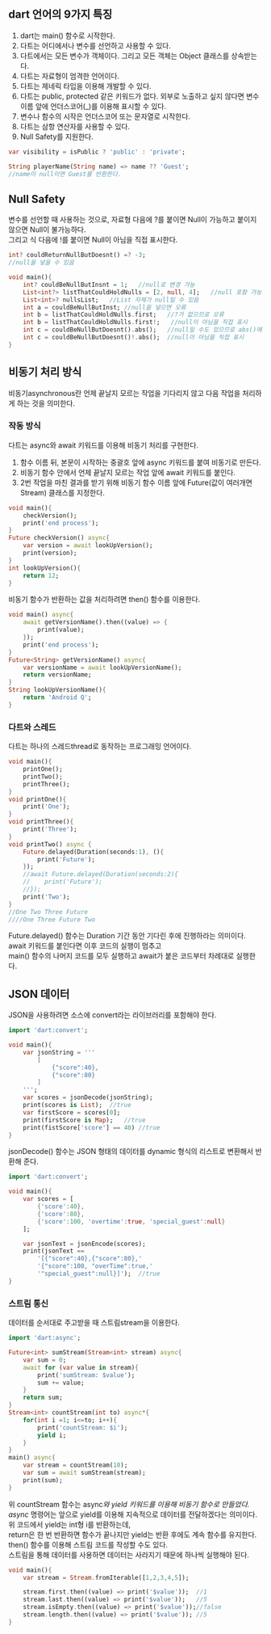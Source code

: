 ## dart 언어의 9가지 특징

1. dart는 main() 함수로 시작한다.
2. 다트는 어디에서나 변수를 선언하고 사용할 수 있다.
3. 다트에서는 모든 변수가 객체이다. 그리고 모든 객체는 Object 클래스를 상속받는다.
4. 다트는 자료형이 엄격한 언어이다.
5. 다트는 제네릭 타입을 이용해 개발할 수 있다.
6. 다트는 public, protected 같은 키워드가 없다.
   외부로 노출하고 싶지 않다면 변수 이름 앞에 언더스코어(_)를 이용해 표시할 수 있다.
8. 변수나 함수의 시작은 언더스코어 또는 문자열로 시작한다.
9. 다트는 삼항 연산자를 사용할 수 있다.
10. Null Safety를 지원한다.

~~~dart
var visibility = isPublic ? 'public' : 'private';

String playerName(String name) => name ?? 'Guest';
//name이 null이면 Guest를 반환한다.
~~~

## Null Safety

변수를 선언할 때 사용하는 것으로, 자료형 다음에 ?를 붙이면 Null이 가능하고 붙이지 않으면 Null이 불가능하다.       
그리고 식 다음에 !를 붙이면 Null이 아님을 직접 표시한다.
~~~dart
int? couldReturnNullButDoesnt() =? -3;
//null을 넣을 수 있음

void main(){
    int? couldBeNullButInsnt = 1;   //null로 변경 가능
    List<int?> listThatCouldHoldNulls = [2, null, 4];   //null 포함 가능
    List<int>? nullsList;   //List 자체가 null일 수 있음
    int a = couldBeNullButInst; //null을 넣으면 오류
    int b = listThatCouldHoldNulls.first;   //?가 없으므로 오류
    int b = listThatCouldHoldNulls.first!;   //null이 아님을 직접 표시
    int c = couldBeNullButDoesnt().abs();   //null일 수도 있으므로 abs()에서 오류
    int c = couldBeNullButDoesnt()!.abs();  //null이 아님을 직접 표시
}
~~~

## 비동기 처리 방식

비동기asynchronous란 언제 끝날지 모르는 작업을 기다리지 않고 다음 작업을 처리하게 하는 것을 의미한다.

### 작동 방식
다트는 async와 await 키워드를 이용해 비동기 처리를 구현한다.

1. 함수 이름 뒤, 본문이 시작하는 중괄호 앞에 async 키워드를 붙여 비동기로 만든다.
2. 비동기 함수 안에서 언제 끝날지 모르는 작업 앞에 await 키워드를 붙인다.
3. 2번 작업을 마친 결과를 받기 위해 비동기 함수 이름 앞에 Future(값이 여러개면 Stream) 클래스를 지정한다.

~~~dart
void main(){
    checkVersion();
    print('end process');
}
Future checkVersion() async{
    var version = await lookUpVersion();
    print(version);
}
int lookUpVersion(){
    return 12;
}
~~~

비동기 함수가 반환하는 값을 처리하려면 then() 함수를 이용한다.

~~~dart
void main() async{
    await getVersionName().then((value) => {
        print(value);
    });
    print('end process');
}
Future<String> getVersionName() async{
    var versionName = await lookUpVersionName();
    return versionName;
}
String lookUpVersionName(){
    return 'Android Q';
}
~~~

### 다트와 스레드

다트는 하나의 스레드thread로 동작하는 프로그래밍 언어이다.

~~~dart
void main(){
    printOne();
    printTwo();
    printThree();
}
void printOne(){
    print('One');
}
void printThree(){
    print('Three');
}
void printTwo() async {
    Future.delayed(Duration(seconds:1), (){
        print('Future');
    });
    //await Future.delayed(Duration(seconds:2){
    //    print('Future');
    //});
    print('Two');
}
//One Two Three Future
////One Three Future Two
~~~

Future.delayed() 함수는 Duration 기간 동안 기다린 후에 진행하라는 의미이다.
await 키워드를 붙인다면 이후 코드의 실행이 멈추고      
main() 함수의 나머지 코드를 모두 실행하고 await가 붙은 코드부터 차례대로 실행한다.

## JSON 데이터

JSON을 사용하려면 소스에 convert라는 라이브러리를 포함해야 한다.

~~~dart
import 'dart:convert';

void main(){
    var jsonString = '''
        [
            {"score":40},
            {"score":80}
        ]
    ''';
    var scores = jsonDecode(jsonString);
    print(scores is List);  //true
    var firstScore = scores[0];
    print(firstScore is Map);   //true
    print(fistScore['score'] == 40) //true
}
~~~

jsonDecode() 함수는 JSON 형태의 데이터를 dynamic 형식의 리스트로 변환해서 반환해 준다. 

~~~dart
import 'dart:convert';

void main(){
    var scores = [
        {'score':40},
        {'score':80},
        {'score':100, 'overtime':true, 'special_guest':null}
    ];

    var jsonText = jsonEncode(scores);
    print(jsonText == 
        '[{"score":40},{"score":80},'
        '{"score":100, "overTime":true,'
        '"special_guest":null}]');  //true
}
~~~

### 스트림 통신

데이터를 순서대로 주고받을 때 스트림stream을 이용한다.

~~~dart
import 'dart:async';

Future<int> sumStream(Stream<int> stream) async{
    var sum = 0;
    await for (var value in stream){
        print('sumStream: $value');
        sum += value;
    }
    return sum;
}
Stream<int> countStream(int to) async*{
    for(int i =1; i<=to; i++){
        print('countStream: $i');
        yield i;
    }
}
main() async{
    var stream = countStream(10);
    var sum = await sumStream(stream);
    print(sum);
}
~~~

위 countStream 함수는 async*와 yield 키워드를 이용해 비동기 함수로 만들었다.     
async* 명령어는 앞으로 yield를 이용해 지속적으로 데이터를 전달하겠다는 의미이다.      
위 코드에서 yield는 int형 i를 반환하는데,       
return은 한 번 반환하면 함수가 끝나지만 yield는 반환 후에도 계속 함수를 유지한다.      
then() 함수를 이용해 스트림 코드를 작성할 수도 있다.     
스트림을 통해 데이터를 사용하면 데이터는 사라지기 때문에 하나씩 실행해야 된다.

~~~dart
void main(){
    var stream = Stream.fromIterable([1,2,3,4,5]);

    stream.first.then((value) => print('$value'));  //1
    stream.last.then((value) => print('$value'));   //5
    stream.isEmpty.then((value) => print('$value'));//false
    stream.length.then((value) => print('$value')); //5
}
~~~

